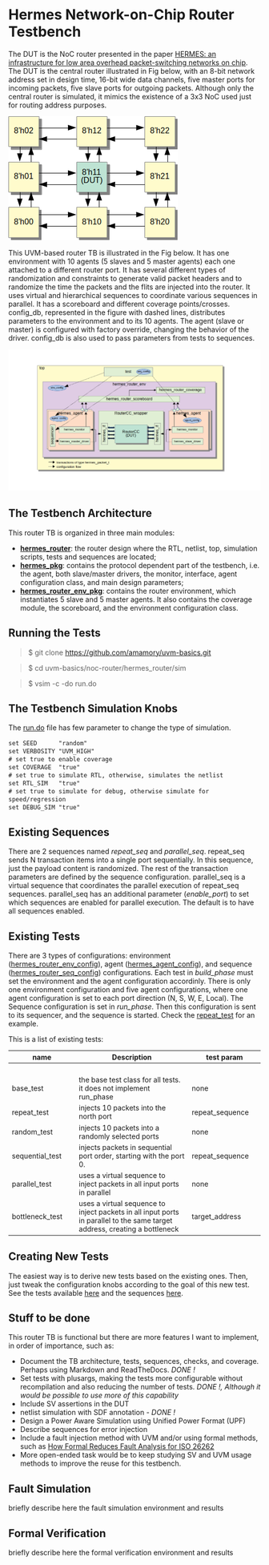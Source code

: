 # Hermes Network-on-Chip Router Testbench

The DUT is the NoC router presented in the paper [HERMES: an infrastructure for low area overhead packet-switching networks on chip](https://www.sciencedirect.com/science/article/pii/S0167926004000185). The DUT is the central router illustrated in Fig below, with an 8-bit network address set in design time, 16-bit wide data channels, five master ports for incoming packets, five slave ports for outgoing packets. Although only the central router is simulated, it mimics the existence of a 3x3 NoC used just for routing address purposes. 

![Hermes router DUT!!!](router.png)


This UVM-based router TB is illustrated in the Fig below. It has one environment with 10 agents  (5 slaves and 5 master agents) each one attached to a different router port. It has several different types of randomization and constraints to generate valid packet headers and to randomize the time the packets and the flits are injected into the router. It uses virtual and hierarchical sequences to coordinate various sequences in parallel. It has a scoreboard and different coverage points/crosses. config_db, represented in the figure with dashed lines, distributes parameters to the environment and to its 10 agents. The agent (slave or master) is configured with factory override, changing the behavior of the driver. config_db is also used to pass parameters from tests to sequences. 

![Hermes router TB in UVM!!!](tb.png)


## The Testbench Architecture

This router TB is organized in three main modules:
 - [**hermes_router**](../): the router design where the RTL, netlist, top, simulation scripts, tests and sequences are located;
 - [**hermes_pkg**](../../vips/hermes_pkg/docs): contains the protocol dependent part of the testbench, i.e. the agent, both slave/master drivers, the monitor, interface, agent configuration class, and main design parameters;
 - [**hermes_router_env_pkg**](../../vips/hermes_router_env_pkg/docs): contains the router environment, which instantiates 5 slave and 5 master agents. It also contains the coverage module, the scoreboard, and the environment configuration class.

## Running the Tests

> $ git clone https://github.com/amamory/uvm-basics.git

> $ cd uvm-basics/noc-router/hermes_router/sim

> $ vsim -c -do run.do

## The Testbench Simulation Knobs

The [run.do](../sim/run.do) file has few parameter to change the type of simulation.

```
set SEED      "random"
set VERBOSITY "UVM_HIGH"
# set true to enable coverage
set COVERAGE  "true"      
# set true to simulate RTL, otherwise, simulates the netlist
set RTL_SIM   "true"
# set true to simulate for debug, otherwise simulate for speed/regression
set DEBUG_SIM "true" 
```

## Existing Sequences

There are 2 sequences named *repeat_seq* and *parallel_seq*. repeat_seq sends N transaction items into a single port sequentially. In this sequence, just the payload content is randomized. The rest of the transaction parameters are defined by the sequence configuration. parallel_seq is a virtual sequence that coordinates the parallel execution of repeat_seq sequences. parallel_seq has an additional parameter (*enable_port*) to set which sequences are enabled for parallel execution. The default is to have all sequences enabled.


## Existing Tests

There are 3 types of configurations: environment ([hermes_router_env_config](../../vips/hermes_router_env_pkg/src/hermes_router_env_config.sv)), agent ([hermes_agent_config](../../vips/hermes_pkg/src/hermes_agent_config.sv)), and sequence ([hermes_router_seq_config](../tb/seqs/src/hermes_router_seq_config.sv)) configurations. Each test in *build_phase* must set the environment and the agent configuration accordinly. There is only  one environment configuration and five agent configurations, where one agent configuration is set to each port direction (N, S, W, E, Local). The Sequence configuration is set in *run_phase*. Then this configuration is sent to its sequencer, and the sequence is started. Check the [repeat_test](../tb/tests/src/repeat_test.sv) for an example.

This is a list of existing tests:

| name            | Description                    | test param      |
| ---             | ---                            | ---             |
|<img width=200/> |<img width=500/>                |<img width=200/> |
| base_test       | the base test class for all tests. it does not  implement run_phase| none            | 
| repeat_test     | injects 10 packets into the north port | repeat_sequence | 
| random_test     | injects 10 packets into a randomly selected ports  | none            | 
| sequential_test | injects packets in sequential port order, starting with the port 0.  | repeat_sequence |
| parallel_test   | uses a virtual sequence to inject packets in all input ports in parallel  | none            |
| bottleneck_test | uses a virtual sequence to inject packets in all input ports in parallel to the same target address, creating a bottleneck  | target_address  | 


## Creating New Tests

The easiest way is to derive new tests based on the existing ones. Then, just tweak the configuration knobs according to the goal of this new test. See the tests available [here](../tb/tests/src) and the sequences [here](../tb/seqs/src).

## Stuff to be done

This router TB is functional but there are more features I want to implement, in order of importance, such as:
 - Document the TB architecture, tests, sequences, checks, and coverage. Perhaps using Markdown and ReadTheDocs. *DONE !*
 - Set tests with plusargs, making the tests more configurable without recompilation and also reducing the number of tests. *DONE !, Although it would be possible to use more of this capability*
 - Include SV assertions in the DUT
 - netlist simulation with SDF annotation - *DONE !*
 - Design a Power Aware Simulation using Unified Power Format (UPF)
 - Describe sequences for error injection
 - Include a fault injection method with UVM and/or using formal methods, such as 
[How Formal Reduces Fault Analysis for ISO 26262](https://www.mentor.com/products/fv/resources/overview/how-formal-reduces-fault-analysis-for-iso-26262-82758134-85e7-4753-92f4-6f90e36e7d96)
 - More open-ended task would be to keep studying SV and UVM usage methods to improve the reuse for this testbench.

## Fault Simulation

briefly describe here the fault simulation environment and results

## Formal Verification

briefly describe here the formal verification environment and results


